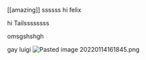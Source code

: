 [[amazing]]
ssssss
hi felix

hi Tailssssssss

omsgshshgh

gay luigi
![Pasted image 20220114161845.png](app://local/C%3A%5CUsers%5CFelix%5CDocuments%5CGitHub%5Cnotes-forcts%5Cnote%5CPasted%20image%2020220114161845.png?1642187941319)

